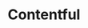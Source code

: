 ---
git: https://github.com/contentful
linkedin: https://linkedin.com/company/contentful
logohandle: contentful
sort: contentful
title: Contentful
twitter: https://x.com/contentful
website: https://www.contentful.com/
wikipedia: https://en.wikipedia.org/wiki/Contentful
youtube: https://youtube.com/c/Contentfulinc
---